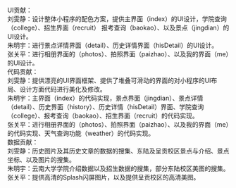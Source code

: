 #
UI贡献：  
刘雯静：设计整体小程序的配色方案，提供主界面（index）的UI设计，学院查询（college）、招生界面（recruit）
报考查询（baokao）、以及景点（jingdian）的UI设计。  
朱明宇：进行景点详情界面（detail）、历史详情界面（hisDetail）的UI设计。  
张关平：进行相册界面的（photos）、拍照界面（paizhao）、以及我的界面（me）的UI设计。  
代码贡献：  
刘雯静：提供漂亮的UI界面框架、提供了堆叠可滑动的界面的对小程序的UI布局、设计方面代码进行美化及修改。  
朱明宇：主界面（index）的代码实现，景点界面（jingdian）、景点详情（detail）、历史界面（history）、历史详情（hisDetail）界面、学院查询（college）、报考查询（baokao）、招生界面（recruit）的代码实现。  
张关平：进行相册界面的（photos）、拍照界面（paizhao）、以及我的界面（me）的代码实现、天气查询功能（weather）的代码实现。  
数据贡献：  
刘雯静：历史图片及其历史文章的数据的搜集、东陆及呈贡校区景点与介绍、景点坐标、以及图片的搜集。  
朱明宇：云南大学学院介绍数据以及招生数据的搜集，部分东陆校区美图的搜集。  
张关平：提供高清的Splash闪屏图片，以及提供呈贡校区的高清美图。  
